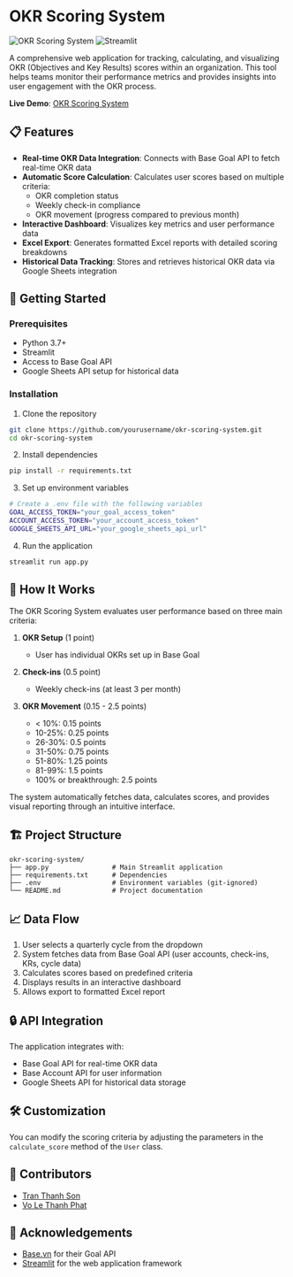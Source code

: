 # OKR Scoring System

![OKR Scoring System](https://img.shields.io/badge/Status-Active-success)
![Streamlit](https://img.shields.io/badge/Built%20with-Streamlit-FF4B4B)

A comprehensive web application for tracking, calculating, and visualizing OKR (Objectives and Key Results) scores within an organization. This tool helps teams monitor their performance metrics and provides insights into user engagement with the OKR process.

**Live Demo**: [OKR Scoring System](https://okr-scroring-aplus.streamlit.app/)

## 📋 Features

- **Real-time OKR Data Integration**: Connects with Base Goal API to fetch real-time OKR data
- **Automatic Score Calculation**: Calculates user scores based on multiple criteria:
  - OKR completion status
  - Weekly check-in compliance
  - OKR movement (progress compared to previous month)
- **Interactive Dashboard**: Visualizes key metrics and user performance data
- **Excel Export**: Generates formatted Excel reports with detailed scoring breakdowns
- **Historical Data Tracking**: Stores and retrieves historical OKR data via Google Sheets integration

## 🚀 Getting Started

### Prerequisites

- Python 3.7+
- Streamlit
- Access to Base Goal API
- Google Sheets API setup for historical data

### Installation

1. Clone the repository
```bash
git clone https://github.com/yourusername/okr-scoring-system.git
cd okr-scoring-system
```

2. Install dependencies
```bash
pip install -r requirements.txt
```

3. Set up environment variables
```bash
# Create a .env file with the following variables
GOAL_ACCESS_TOKEN="your_goal_access_token"
ACCOUNT_ACCESS_TOKEN="your_account_access_token"
GOOGLE_SHEETS_API_URL="your_google_sheets_api_url"
```

4. Run the application
```bash
streamlit run app.py
```

## 🔧 How It Works

The OKR Scoring System evaluates user performance based on three main criteria:

1. **OKR Setup** (1 point)
   - User has individual OKRs set up in Base Goal

2. **Check-ins** (0.5 point)
   - Weekly check-ins (at least 3 per month)

3. **OKR Movement** (0.15 - 2.5 points)
   - < 10%: 0.15 points
   - 10-25%: 0.25 points
   - 26-30%: 0.5 points
   - 31-50%: 0.75 points
   - 51-80%: 1.25 points
   - 81-99%: 1.5 points
   - 100% or breakthrough: 2.5 points

The system automatically fetches data, calculates scores, and provides visual reporting through an intuitive interface.

## 🏗️ Project Structure

```
okr-scoring-system/
├── app.py                # Main Streamlit application
├── requirements.txt      # Dependencies
├── .env                  # Environment variables (git-ignored)
└── README.md             # Project documentation
```

## 📈 Data Flow

1. User selects a quarterly cycle from the dropdown
2. System fetches data from Base Goal API (user accounts, check-ins, KRs, cycle data)
3. Calculates scores based on predefined criteria
4. Displays results in an interactive dashboard
5. Allows export to formatted Excel report

## 🔒 API Integration

The application integrates with:
- Base Goal API for real-time OKR data
- Base Account API for user information
- Google Sheets API for historical data storage

## 🛠️ Customization

You can modify the scoring criteria by adjusting the parameters in the `calculate_score` method of the `User` class.
## 👥 Contributors

- [Tran Thanh Son](https://github.com/FOX2920)
- [Vo Le Thanh Phat](https://github.com/F4tt)

## 🙏 Acknowledgements

- [Base.vn](https://base.vn) for their Goal API
- [Streamlit](https://streamlit.io) for the web application framework
